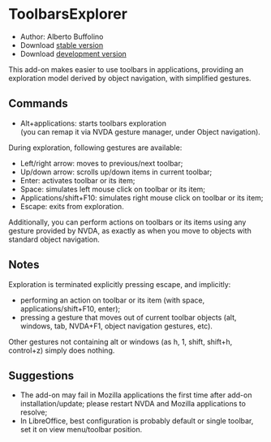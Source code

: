 # ToolbarsExplorer #

* Author: Alberto Buffolino
* Download [stable version][1]
* Download [development version][2]

This add-on makes easier to use toolbars in applications, providing an exploration model derived by object navigation, with simplified gestures.

## Commands

* Alt+applications: starts toolbars exploration<br/>
(you can remap it via NVDA gesture manager, under Object navigation).

During exploration, following gestures are available:

* Left/right arrow: moves to previous/next toolbar;
* Up/down arrow: scrolls up/down items in current toolbar;
* Enter: activates toolbar or its item;
* Space: simulates left mouse click on toolbar or its item;
* Applications/shift+F10: simulates right mouse click on toolbar or its item;
* Escape: exits from exploration.

Additionally, you can perform actions on toolbars or its items using any gesture provided by NVDA, as exactly as when you move to objects with standard object navigation.

## Notes

Exploration is terminated  explicitly pressing escape, and implicitly:

* performing an action on toolbar or its item (with space, applications/shift+F10, enter);
* pressing a gesture that moves out of current toolbar objects (alt, windows, tab, NVDA+F1, object navigation gestures, etc).

Other gestures not containing alt or windows (as h, 1, shift, shift+h, control+z) simply does nothing.

## Suggestions

* The add-on may fail in Mozilla applications the first time after add-on installation/update; please restart NVDA and Mozilla applications to resolve;
* In LibreOffice, best configuration is probably default or single toolbar, set it on view menu/toolbar position.


[1]: https://addons.nvda-project.org/files/get.php?file=tbx
[2]: https://addons.nvda-project.org/files/get.php?file=tbx-dev
